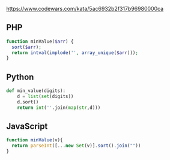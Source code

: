 https://www.codewars.com/kata/5ac6932b2f317b96980000ca

## PHP
```php
function minValue($arr) {
  sort($arr);
  return intval(implode('', array_unique($arr)));
}
```

## Python
```python
def min_value(digits):
    d = list(set(digits))
    d.sort()
    return int(''.join(map(str,d)))
```

## JavaScript
```js
function minValue(v){
  return parseInt([...new Set(v)].sort().join(""))
}
```